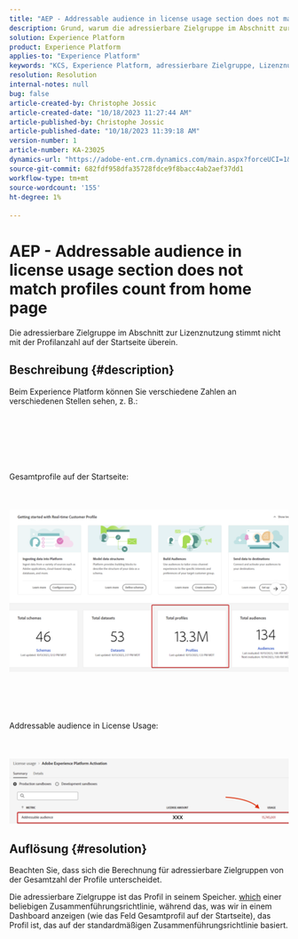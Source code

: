```yaml
---
title: "AEP - Addressable audience in license usage section does not match profiles count from home page"
description: Grund, warum die adressierbare Zielgruppe im Abschnitt zur Lizenznutzung nicht mit den Profilzahlen der Startseite übereinstimmt
solution: Experience Platform
product: Experience Platform
applies-to: "Experience Platform"
keywords: "KCS, Experience Platform, adressierbare Zielgruppe, Lizenznutzung, Berechtigungen, Profilanzahl"
resolution: Resolution
internal-notes: null
bug: false
article-created-by: Christophe Jossic
article-created-date: "10/18/2023 11:27:44 AM"
article-published-by: Christophe Jossic
article-published-date: "10/18/2023 11:39:18 AM"
version-number: 1
article-number: KA-23025
dynamics-url: "https://adobe-ent.crm.dynamics.com/main.aspx?forceUCI=1&pagetype=entityrecord&etn=knowledgearticle&id=b0991c56-a96d-ee11-8df0-6045bd0065b6"
source-git-commit: 682fdf958dfa35728fdce9f8bacc4ab2aef37dd1
workflow-type: tm+mt
source-wordcount: '155'
ht-degree: 1%

---
```


# AEP - Addressable audience in license usage section does not match profiles count from home page


Die adressierbare Zielgruppe im Abschnitt zur Lizenznutzung stimmt nicht mit der Profilanzahl auf der Startseite überein.

## Beschreibung {#description}

Beim Experience Platform können Sie verschiedene Zahlen an verschiedenen Stellen sehen, z. B.:<br><br> <br><br> <br><br> <br><br>Gesamtprofile auf der Startseite:<br><br> <br><br>![](assets/___d78c82e2-aa6d-ee11-8df0-6045bd0065b6___.png)<br><br> <br><br> <br><br>Addressable audience in License Usage:<br><br> <br><br>![](assets/___db8c82e2-aa6d-ee11-8df0-6045bd0065b6___.png)

## Auflösung {#resolution}


Beachten Sie, dass sich die Berechnung für adressierbare Zielgruppen von der Gesamtzahl der Profile unterscheidet.

Die adressierbare Zielgruppe ist das Profil in seinem Speicher. <u>which</u> einer beliebigen Zusammenführungsrichtlinie, während das, was wir in einem Dashboard anzeigen (wie das Feld Gesamtprofil auf der Startseite), das Profil ist, das auf der standardmäßigen Zusammenführungsrichtlinie basiert.
